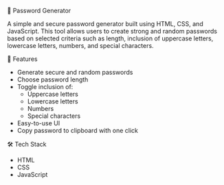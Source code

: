  🔐 Password Generator

A simple and secure password generator built using HTML, CSS, and JavaScript. This tool allows users to create strong and random passwords based on selected criteria such as length, inclusion of uppercase letters, lowercase letters, numbers, and special characters.

 🚀 Features

- Generate secure and random passwords
- Choose password length
- Toggle inclusion of:
  - Uppercase letters
  - Lowercase letters
  - Numbers
  - Special characters
- Easy-to-use UI
- Copy password to clipboard with one click

 🛠️ Tech Stack

- HTML
- CSS
- JavaScript
